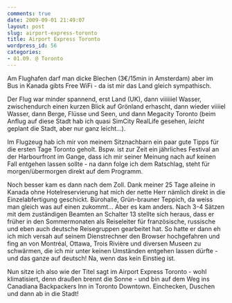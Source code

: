 ```yaml
---
comments: true
date: 2009-09-01 21:49:07
layout: post
slug: airport-express-toronto
title: Airport Express Toronto
wordpress_id: 56
categories:
- 01.09. @ Toronto
---
```


Am Flughafen darf man dicke Blechen (3€/15min in Amsterdam) aber im Bus in Kanada gibts Free WiFi - da ist mir das Land gleich sympathisch.

Der Flug war minder spannend, erst Land (UK), dann viiiiiiel Wasser, zwischendurch einen kurzen Blick auf Grönland erhascht, dann wieder viiiiel Wasser, dann Berge, Flüsse und Seen, und dann Megacity Toronto (beim Anflug auf diese Stadt hab ich quasi SimCity RealLife gesehen, _leicht_ geplant die Stadt, aber nur ganz leicht...).

Im Flugzeug hab ich mir von meinem Sitznachbarn ein paar gute Tipps für die ersten Tage Toronto geholt. Bspw. ist zur Zeit ein jährliches Festival an der Harbourfront im Gange, dass ich mir seiner Meinung nach auf keinen Fall entgehen lassen sollte - na dann folge ich dem Ratschlag, steht für morgen/übermorgen direkt auf dem Programm.

Noch besser kam es dann nach dem Zoll. Dank meiner 25 Tage alleine in Kanada ohne Hotelreservierung hat mich der nette Herr nämlich direkt in die Einzelabfertigung geschickt. Bürohalle, Grün-brauner Teppich, da weiss man gleich was auf einen zukommt... Aber es kam anders. Nach 3-4 Sätzen mit dem zuständigen Beamten an Schalter 13 stellte sich heraus, dass er früher in den Sommermonaten als Reiseleiter für französische, russische und eben auch deutsche Reisegruppen gearbeitet hat. So hatte er dann eh ich mich versah auf seinem Dienstrechner den Browser hochgefahren und fing an von Montréal, Ottawa, Trois Rivière und diversen Museen zu schwärmen, die ich mir unter keinen Umständen entgehen lassen dürfte - und das ganze auf deutsch! Na, wenn das kein Einstieg ist.

Nun sitze ich also wie der Titel sagt im Airport Express Toronto - wohl klimatisiert, denn draußen brennt die Sonne - und bin auf dem Weg ins Canadiana Backpackers Inn in Toronto Downtown. Einchecken, Duschen und dann ab in die Stadt!
